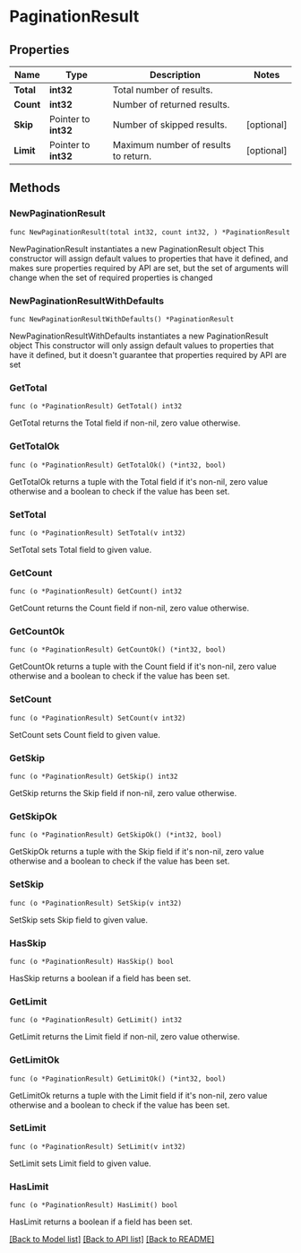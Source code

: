 # PaginationResult

## Properties

Name | Type | Description | Notes
------------ | ------------- | ------------- | -------------
**Total** | **int32** | Total number of results. | 
**Count** | **int32** | Number of returned results. | 
**Skip** | Pointer to **int32** | Number of skipped results. | [optional] 
**Limit** | Pointer to **int32** | Maximum number of results to return. | [optional] 

## Methods

### NewPaginationResult

`func NewPaginationResult(total int32, count int32, ) *PaginationResult`

NewPaginationResult instantiates a new PaginationResult object
This constructor will assign default values to properties that have it defined,
and makes sure properties required by API are set, but the set of arguments
will change when the set of required properties is changed

### NewPaginationResultWithDefaults

`func NewPaginationResultWithDefaults() *PaginationResult`

NewPaginationResultWithDefaults instantiates a new PaginationResult object
This constructor will only assign default values to properties that have it defined,
but it doesn't guarantee that properties required by API are set

### GetTotal

`func (o *PaginationResult) GetTotal() int32`

GetTotal returns the Total field if non-nil, zero value otherwise.

### GetTotalOk

`func (o *PaginationResult) GetTotalOk() (*int32, bool)`

GetTotalOk returns a tuple with the Total field if it's non-nil, zero value otherwise
and a boolean to check if the value has been set.

### SetTotal

`func (o *PaginationResult) SetTotal(v int32)`

SetTotal sets Total field to given value.


### GetCount

`func (o *PaginationResult) GetCount() int32`

GetCount returns the Count field if non-nil, zero value otherwise.

### GetCountOk

`func (o *PaginationResult) GetCountOk() (*int32, bool)`

GetCountOk returns a tuple with the Count field if it's non-nil, zero value otherwise
and a boolean to check if the value has been set.

### SetCount

`func (o *PaginationResult) SetCount(v int32)`

SetCount sets Count field to given value.


### GetSkip

`func (o *PaginationResult) GetSkip() int32`

GetSkip returns the Skip field if non-nil, zero value otherwise.

### GetSkipOk

`func (o *PaginationResult) GetSkipOk() (*int32, bool)`

GetSkipOk returns a tuple with the Skip field if it's non-nil, zero value otherwise
and a boolean to check if the value has been set.

### SetSkip

`func (o *PaginationResult) SetSkip(v int32)`

SetSkip sets Skip field to given value.

### HasSkip

`func (o *PaginationResult) HasSkip() bool`

HasSkip returns a boolean if a field has been set.

### GetLimit

`func (o *PaginationResult) GetLimit() int32`

GetLimit returns the Limit field if non-nil, zero value otherwise.

### GetLimitOk

`func (o *PaginationResult) GetLimitOk() (*int32, bool)`

GetLimitOk returns a tuple with the Limit field if it's non-nil, zero value otherwise
and a boolean to check if the value has been set.

### SetLimit

`func (o *PaginationResult) SetLimit(v int32)`

SetLimit sets Limit field to given value.

### HasLimit

`func (o *PaginationResult) HasLimit() bool`

HasLimit returns a boolean if a field has been set.


[[Back to Model list]](../README.md#documentation-for-models) [[Back to API list]](../README.md#documentation-for-api-endpoints) [[Back to README]](../README.md)



